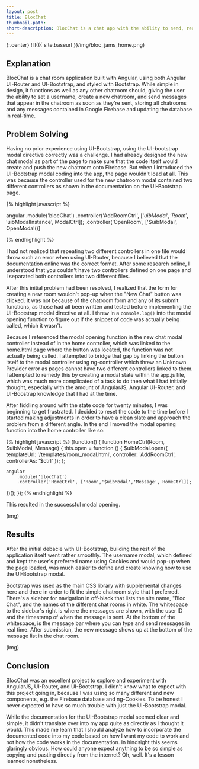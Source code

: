 ```yaml
---
layout: post
title: BlocChat
thumbnail-path:
short-description: BlocChat is a chat app with the ability to send, receive and view messages in real time.
---
```


{:.center}
![]({{ site.baseurl }}/img/bloc_jams_home.png)

## Explanation

BlocChat is a chat room application built with Angular, using both Angular UI-Router and UI-Bootstrap, and styled with Bootstrap. While simple in design, it functions as well as any other chatroom should, giving the user the ability to set a username, create a new chatroom, and send messages that appear in the chatroom as soon as they're sent, storing all chatrooms and any messages contained in Google Firebase and updating the database in real-time.

## Problem Solving

Having no prior experience using UI-Bootstrap, using the UI-bootstrap modal directive correctly was a challenge. I had already designed the new chat modal as part of the page to make sure that the code itself would create and push the new chatroom onto Firebase. But when I introduced the UI-Bootstrap modal coding into the app, the page wouldn't load at all. This was because the controller used for the new chatroom modal contained two different controllers as shown in the documentation on the UI-Bootstrap page.

{% highlight javascript %}

  angular
    .module('blocChat')
    .controller('AddRoomCtrl', ['$uibModal', 'Room', '$uibModalInstance', ModalCtrl]);
    .controller('OpenRoom', ['$uibModal', OpenModal()]

{% endhighlight %}

I had not realized that repeating two different controllers in one file would throw such an error when using UI-Router, because I believed that the documentation online was the correct format. After some research online, I understood that you couldn't have two controllers defined on one page and I separated both controllers into two different files.

After this initial problem had been resolved, I realized that the form for creating a new room wouldn't pop-up when the "New Chat" button was clicked. It was not because of the chatroom form and any of its submit functions, as those had all been written and tested before implementing the UI-Bootstrap modal directive at all. I threw in a `console.log()` into the modal opening function to figure out if the snippet of code was actually being called, which it wasn't.

Because I referenced the modal opening function in the new chat modal controller instead of in the home controller, which was linked to the home.html page where the button was located, the function was not actually being called. I attempted to bridge that gap by linking the button itself to the modal controller using ng-controller which threw an Unknown Provider error as pages cannot have two different controllers linked to them. I attempted to remedy this by creating a modal state within the app.js file, which was much more complicated of a task to do then what I had initially thought, especially with the amount of AngularJS, Angular UI-Router, and UI-Boostrap knowledge that I had at the time.

After fiddling around with the state code for twenty minutes, I was beginning to get frustrated. I decided to reset the code to the time before I started making adjustments in order to have a clean slate and approach the problem from a different angle.
In the end I moved the modal opening function into the home controller like so:

{% highlight javascript %}
(function() {
    function HomeCtrl(Room, $uibModal, Message) {
      this.open = function () {
        $uibModal.open({
          templateUrl: '/templates/room_modal.html',
          controller: 'AddRoomCtrl',
          controllerAs: '$ctrl'
        });
      };

    angular
        .module('blocChat')
        .controller('HomeCtrl', ['Room','$uibModal','Message', HomeCtrl]);
})();
});
{% endhighlight %}

This resulted in the successful modal opening.

(img)

## Results

After the initial debacle with UI-Bootstrap, building the rest of the application itself went rather smoothly. The username modal, which defined and kept the user's preferred name using Cookies and would pop-up when the page loaded, was much easier to define and create knowing how to use the UI-Bootstrap modal.

Bootstrap was used as the main CSS library with supplemental changes here and there in order to fit the simple chatroom style that I preferred. There's a sidebar for navigation in off-black that lists the site name, "Bloc Chat", and the names of the different chat rooms in white. The whitespace to the sidebar's right is where the messages are shown, with the user ID and the timestamp of when the message is sent. At the bottom of the whitespace, is the message bar where you can type and send messages in real time. After submission, the new message shows up at the bottom of the message list in the chat room.

(img)

## Conclusion

BlocChat was an excellent project to explore and experiment with AngularJS, UI-Router, and UI-Bootstrap. I didn't know what to expect with this project going in, because I was using so many different and new components, e.g. the Firebase database and ng-Cookies. To be honest I never expected to have so much trouble with just the UI-Bootstrap modal.

While the documentation for the UI-Bootstrap modal seemed clear and simple, it didn't translate over into my app quite as directly as I thought it would. This made me learn that I should analyze how to incorporate the documented code into my code based on how I want my code to work and not how the code works in the documentation. In hindsight this seems glaringly obvious. How could anyone expect anything to be so simple as copying and pasting directly from the internet? Oh, well. It's a lesson learned nonetheless.
